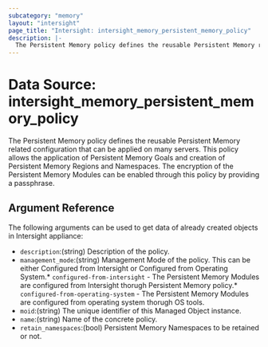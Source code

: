 ```yaml
---
subcategory: "memory"
layout: "intersight"
page_title: "Intersight: intersight_memory_persistent_memory_policy"
description: |-
  The Persistent Memory policy defines the reusable Persistent Memory related configuration that can be applied on many servers. This policy allows the application of Persistent Memory Goals and creation of Persistent Memory Regions and Namespaces. The encryption of the Persistent Memory Modules can be enabled through this policy by providing a passphrase.
---
```


# Data Source: intersight_memory_persistent_memory_policy
The Persistent Memory policy defines the reusable Persistent Memory related configuration that can be applied on many servers. This policy allows the application of Persistent Memory Goals and creation of Persistent Memory Regions and Namespaces. The encryption of the Persistent Memory Modules can be enabled through this policy by providing a passphrase.
## Argument Reference
The following arguments can be used to get data of already created objects in Intersight appliance:
* `description`:(string) Description of the policy. 
* `management_mode`:(string) Management Mode of the policy. This can be either Configured from Intersight or Configured from Operating System.* `configured-from-intersight` - The Persistent Memory Modules are configured from Intersight thorugh Persistent Memory policy.* `configured-from-operating-system` - The Persistent Memory Modules are configured from operating system thorugh OS tools. 
* `moid`:(string) The unique identifier of this Managed Object instance. 
* `name`:(string) Name of the concrete policy. 
* `retain_namespaces`:(bool) Persistent Memory Namespaces to be retained or not. 
